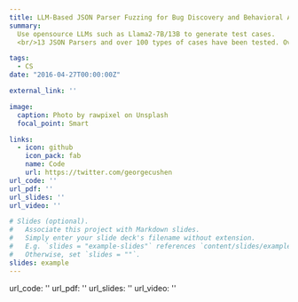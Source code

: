 ```yaml
---
title: LLM-Based JSON Parser Fuzzing for Bug Discovery and Behavioral Analysis
summary: 
  Use opensource LLMs such as Llama2-7B/13B to generate test cases.
  <br/>13 JSON Parsers and over 100 types of cases have been tested. Over 26 behavioral diversities have been found.

tags:
  - CS
date: "2016-04-27T00:00:00Z"

external_link: ''

image:
  caption: Photo by rawpixel on Unsplash
  focal_point: Smart

links:
  - icon: github
    icon_pack: fab
    name: Code
    url: https://twitter.com/georgecushen
url_code: ''
url_pdf: ''
url_slides: ''
url_video: ''

# Slides (optional).
#   Associate this project with Markdown slides.
#   Simply enter your slide deck's filename without extension.
#   E.g. `slides = "example-slides"` references `content/slides/example-slides.md`.
#   Otherwise, set `slides = ""`.
slides: example
---
```


url_code: ''
url_pdf: ''
url_slides: ''
url_video: ''
